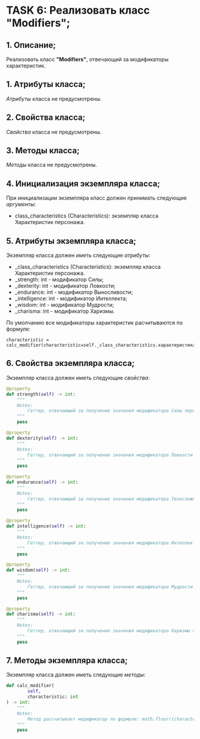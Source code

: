 # TASK 6: Реализовать класс **"Modifiers"**;
## 1. Описание;
Реализовать класс **"Modifiers"**, отвечающий за модификаторы характеристик.


## 1. Атрибуты класса;
*Атрибуты* класса не предусмотрены.


## 2. Свойства класса;
*Свойства* класса не предусмотрены.


## 3. Методы класса;
*Методы* класса не предусмотрены.


## 4. Инициализация экземпляра класса;
При инициализации экземпляра класс должен принимать следующие *аргументы*:
* class_characteristics (Characteristics): экземпляр класса Характеристик персонажа.


## 5. Атрибуты экземпляра класса;
Экземпляр класса должен иметь следующие *атрибуты*:
* _class_characteristics (Characteristics): экземпляр класса Характеристик персонажа.
* _strength: int - модификатор Силы;
* _dexterity: int - модификатор Ловкости;
* _endurance: int - модификатор Выносливости;
* _intelligence: int - модификатор Интеллекта;
* _wisdom: int - модификатор Мудрости;
* _charisma: int - модификатор Харизмы.

По умолчанию все модификаторы характеристик расчитываются по формуле:
```python3.13
characteristic = calc_modifier(characteristic=self._class_characteristics.характеристика)
```


## 6. Свойства экземпляра класса;
Экземпляр класса должен иметь следующие *свойства*:
```python 3.13
@property
def strength(self) -> int:
    """
    Notes:
        Геттер, отвечающий за получение значения модификатора Силы персонажа.
    """
    pass

@property
def dexterity(self) -> int:
    """
    Notes:
        Геттер, отвечающий за получение значения модификатора Ловкости персонажа.
    """
    pass

@property
def endurance(self) -> int:
    """
    Notes:
        Геттер, отвечающий за получение значения модификатора Телосложения персонажа.
    """
    pass

@property
def intelligence(self) -> int:
    """
    Notes:
        Геттер, отвечающий за получение значения модификатора Интеллекта персонажа.
    """
    pass

@property
def wisdom(self) -> int:
    """
    Notes:
        Геттер, отвечающий за получение значения модификатора Мудрости персонажа.
    """
    pass

@property
def charisma(self) -> int:
    """
    Notes:
        Геттер, отвечающий за получение значения модификатора Харизмы персонажа.
    """
    pass
```

## 7. Методы экземпляра класса;
Экземпляр класса должен иметь следующие *методы*:
```python 3.13
def calc_modifier(
        self,
        characteristic: int
) -> int:
    """
    Notes:
        Метод рассчитывает модификатор по формуле: math.floor((characteristic - 10) / 2).
    """
    pass

```

